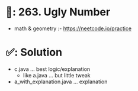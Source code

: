# 📄: 263. Ugly Number

<!-- - 0_asdf :- https://github.com/withrvr/DSA-Final-450-Sheet -->
- math & geometry :- https://neetcode.io/practice

# ✅: Solution

- c.java ... best logic/explanation
  - like a.java ... but little tweak
- a_with_explanation.java ... explanation
